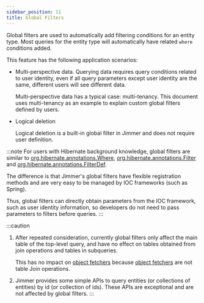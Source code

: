 ```yaml
---
sidebar_position: 11  
title: Global Filters
---
```


Global filters are used to automatically add filtering conditions for an entity type. Most queries for the entity type will automatically have related `where` conditions added.

This feature has the following application scenarios:

-   Multi-perspective data. Querying data requires query conditions related to user identity, even if all query parameters except user identity are the same, different users will see different data.

    Multi-perspective data has a typical case: multi-tenancy. This document uses multi-tenancy as an example to explain custom global filters defined by users.

-   Logical deletion

    Logical deletion is a built-in global filter in Jimmer and does not require user definition.

:::note
For users with Hibernate background knowledge, global filters are similar to [org.hibernate.annotations.Where](https://javadoc.io/static/org.hibernate/hibernate-core/5.4.13.Final/org/hibernate/annotations/Where.html), [org.hibernate.annotations.Filter](https://javadoc.io/static/org.hibernate/hibernate-core/5.4.13.Final/org/hibernate/annotations/Filter.html) and [org.hibernate.annotations.FilterDef](https://javadoc.io/static/org.hibernate/hibernate-core/5.4.13.Final/org/hibernate/annotations/FilterDef.html). 

The difference is that Jimmer's global filters have flexible registration methods and are very easy to be managed by IOC frameworks (such as Spring).

Thus, global filters can directly obtain parameters from the IOC framework, such as user identity information, so developers do not need to pass parameters to filters before queries.
:::

:::caution
1.  After repeated consideration, currently global filters only affect the main table of the top-level query, and have no effect on tables obtained from join operations and tables in subqueries.

    This has no impact on [object fetchers](../object-fetcher) because [object fetchers](../object-fetcher) are not table Join operations.

2.  Jimmer provides some simple APIs to query entities (or collections of entities) by id (or collection of ids). These APIs are exceptional and are not affected by global filters.
:::
